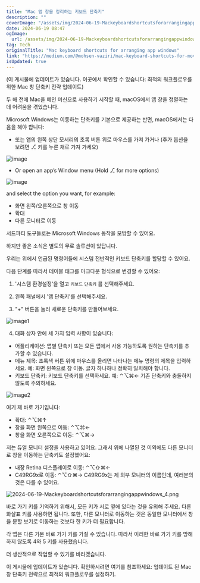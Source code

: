 ```yaml
---
title: "Mac 앱 창을 정리하는 키보드 단축키"
description: ""
coverImage: "/assets/img/2024-06-19-Mackeyboardshortcutsforarrangingappwindows_0.png"
date: 2024-06-19 08:47
ogImage:
  url: /assets/img/2024-06-19-Mackeyboardshortcutsforarrangingappwindows_0.png
tag: Tech
originalTitle: "Mac keyboard shortcuts for arranging app windows"
link: "https://medium.com/@mohsen-vaziri/mac-keyboard-shortcuts-for-moving-app-windows-bdff89e2d163"
isUpdated: true
---
```


(이 게시물에 업데이트가 있습니다. 이곳에서 확인할 수 있습니다: 최적의 워크플로우를 위한 Mac 창 단축키 전략 업데이트)

두 해 전에 Mac을 메인 머신으로 사용하기 시작할 때, macOS에서 앱 창을 정렬하는 데 어려움을 겪었습니다.

Microsoft Windows는 이동하는 단축키를 기본으로 제공하는 반면, macOS에서는 다음을 해야 합니다:

- 또는 앱의 왼쪽 상단 모서리의 초록 버튼 위로 마우스를 가져 가거나 (추가 옵션을 보려면 ⎇ 키를 누른 채로 가져 가세요)

<!-- cozy-coder - 수평 -->

<ins class="adsbygoogle"
     style="display:block"
     data-ad-client="ca-pub-4877378276818686"
     data-ad-slot="1107185301"
     data-ad-format="auto"
     data-full-width-responsive="true"></ins>

<script>
     (adsbygoogle = window.adsbygoogle || []).push({});
</script>

![image](/assets/img/2024-06-19-Mackeyboardshortcutsforarrangingappwindows_0.png)

- Or open an app’s Window menu (Hold ⎇ for more options)

![image](/assets/img/2024-06-19-Mackeyboardshortcutsforarrangingappwindows_1.png)

and select the option you want, for example:

<!-- cozy-coder - 수평 -->

<ins class="adsbygoogle"
     style="display:block"
     data-ad-client="ca-pub-4877378276818686"
     data-ad-slot="1107185301"
     data-ad-format="auto"
     data-full-width-responsive="true"></ins>

<script>
     (adsbygoogle = window.adsbygoogle || []).push({});
</script>

- 화면 왼쪽/오른쪽으로 창 이동
- 확대
- 다른 모니터로 이동

서드파티 도구들로는 Microsoft Windows 동작을 모방할 수 있어요.

하지만 좋은 소식은 별도의 무료 솔루션이 있답니다.

우리는 위에서 언급된 명령어들에 시스템 전반적인 키보드 단축키를 할당할 수 있어요.

<!-- cozy-coder - 수평 -->

<ins class="adsbygoogle"
     style="display:block"
     data-ad-client="ca-pub-4877378276818686"
     data-ad-slot="1107185301"
     data-ad-format="auto"
     data-full-width-responsive="true"></ins>

<script>
     (adsbygoogle = window.adsbygoogle || []).push({});
</script>

다음 단계를 따라서 테이블 태그를 마크다운 형식으로 변경할 수 있어요:

1. '시스템 환경설정'을 열고 `키보드` `단축키` 를 선택해주세요.

2. 왼쪽 패널에서 '앱 단축키'를 선택해주세요.

3. "+" 버튼을 눌러 새로운 단축키를 만들어보세요.

<!-- cozy-coder - 수평 -->

<ins class="adsbygoogle"
     style="display:block"
     data-ad-client="ca-pub-4877378276818686"
     data-ad-slot="1107185301"
     data-ad-format="auto"
     data-full-width-responsive="true"></ins>

<script>
     (adsbygoogle = window.adsbygoogle || []).push({});
</script>

![image1](/assets/img/2024-06-19-Mackeyboardshortcutsforarrangingappwindows_2.png)

4. 대화 상자 안에 세 가지 입력 사항이 있습니다:

- 어플리케이션:
  앱별 단축키 또는 모든 앱에서 사용 가능하도록 원하는 단축키를 추가할 수 있습니다.
- 메뉴 제목:
  초록색 버튼 위에 마우스를 올리면 나타나는 메뉴 명령의 제목을 입력하세요. 예: 화면 왼쪽으로 창 이동.
  글자 하나하나 정확히 일치해야 합니다.
- 키보드 단축키:
  키보드 단축키를 선택하세요. 예: ⌃⌥⌘←
  기존 단축키와 충돌하지 않도록 주의하세요.

![image2](/assets/img/2024-06-19-Mackeyboardshortcutsforarrangingappwindows_3.png)

<!-- cozy-coder - 수평 -->

<ins class="adsbygoogle"
     style="display:block"
     data-ad-client="ca-pub-4877378276818686"
     data-ad-slot="1107185301"
     data-ad-format="auto"
     data-full-width-responsive="true"></ins>

<script>
     (adsbygoogle = window.adsbygoogle || []).push({});
</script>

여기 제 바로 가기입니다:

- 확대: ⌃⌥⌘↑
- 창을 화면 왼쪽으로 이동: ⌃⌥⌘←
- 창을 화면 오른쪽으로 이동: ⌃⌥⌘→

저는 듀얼 모니터 설정을 사용하고 있어요. 그래서 위에 나열된 것 이외에도 다른 모니터로 창을 이동하는 단축키도 설정했어요:

- 내장 Retina 디스플레이로 이동: ⌃⌥⇧⌘←
- C49RG9x로 이동: ⌃⌥⇧⌘→
  C49RG9x는 제 외부 모니터의 이름인데, 여러분의 것은 다를 수 있어요.

<!-- cozy-coder - 수평 -->

<ins class="adsbygoogle"
     style="display:block"
     data-ad-client="ca-pub-4877378276818686"
     data-ad-slot="1107185301"
     data-ad-format="auto"
     data-full-width-responsive="true"></ins>

<script>
     (adsbygoogle = window.adsbygoogle || []).push({});
</script>

![2024-06-19-Mackeyboardshortcutsforarrangingappwindows_4.png](/assets/img/2024-06-19-Mackeyboardshortcutsforarrangingappwindows_4.png)

바로 가기 키를 기억하기 위해서, 모든 키가 서로 옆에 있다는 것을 유의해 주세요. 다른 화살표 키를 사용하면 됩니다. 또한, 다른 모니터로 이동하는 것은 동일한 모니터에서 창을 분할 보기로 이동하는 것보다 한 키가 더 필요합니다.

각 앱은 다른 기본 바로 가기 키를 가질 수 있습니다. 따라서 이러한 바로 가기 키를 방해하지 않도록 4와 5 키를 사용했습니다.

더 생산적으로 작업할 수 있기를 바라겠습니다.

<!-- cozy-coder - 수평 -->

<ins class="adsbygoogle"
     style="display:block"
     data-ad-client="ca-pub-4877378276818686"
     data-ad-slot="1107185301"
     data-ad-format="auto"
     data-full-width-responsive="true"></ins>

<script>
     (adsbygoogle = window.adsbygoogle || []).push({});
</script>

이 게시물에 업데이트가 있습니다. 확인하시려면 여기를 참조하세요: 업데이트 된 Mac 창 단축키 전략으로 최적의 워크플로우를 설정하기.

